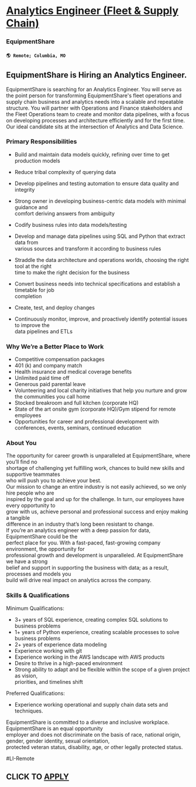 # [Analytics Engineer (Fleet & Supply Chain)](https://www.remotewlb.com/apply/analytics-engineer-fleet-supply-chain-111387)  
### EquipmentShare  
#### `🌎 Remote; Columbia, MO`  

## EquipmentShare is Hiring an Analytics Engineer.

EquipmentShare is searching for an Analytics Engineer. You will serve as the point person for transforming EquipmentShare's fleet operations and supply chain business and analytics needs into a scalable and repeatable structure. You will partner with Operations and Finance stakeholders and the Fleet Operations team to create and monitor data pipelines, with a focus on developing processes and architecture efficiently and for the first time. Our ideal candidate sits at the intersection of Analytics and Data Science.

### **Primary Responsibilities**

  * Build and maintain data models quickly, refining over time to get production models
  * Reduce tribal complexity of querying data
  * Develop pipelines and testing automation to ensure data quality and integrity
  * Strong owner in developing business-centric data models with minimal guidance and   
comfort deriving answers from ambiguity

  * Codify business rules into data models/testing
  * Develop and manage data pipelines using SQL and Python that extract data from   
various sources and transform it according to business rules

  * Straddle the data architecture and operations worlds, choosing the right tool at the right   
time to make the right decision for the business

  * Convert business needs into technical specifications and establish a timetable for job   
completion

  * Create, test, and deploy changes
  * Continuously monitor, improve, and proactively identify potential issues to improve the   
data pipelines and ETLs

### Why We’re a Better Place to Work

  * Competitive compensation packages 
  * 401 (k) and company match
  * Health insurance and medical coverage benefits
  * Unlimited paid time off
  * Generous paid parental leave
  * Volunteering and local charity initiatives that help you nurture and grow the communities you call home
  * Stocked breakroom and full kitchen (corporate HQ)
  * State of the art onsite gym (corporate HQ)/Gym stipend for remote employees
  * Opportunities for career and professional development with conferences, events, seminars, continued education

### About You

The opportunity for career growth is unparalleled at EquipmentShare, where you’ll find no  
shortage of challenging yet fulfilling work, chances to build new skills and supportive teammates  
who will push you to achieve your best.  
Our mission to change an entire industry is not easily achieved, so we only hire people who are  
inspired by the goal and up for the challenge. In turn, our employees have every opportunity to  
grow with us, achieve personal and professional success and enjoy making a tangible  
difference in an industry that’s long been resistant to change.  
If you’re an analytics engineer with a deep passion for data, EquipmentShare could be the  
perfect place for you. With a fast-paced, fast-growing company environment, the opportunity for  
professional growth and development is unparalleled. At EquipmentShare we have a strong  
belief and support in supporting the business with data; as a result, processes and models you  
build will drive real impact on analytics across the company.

### Skills & Qualifications

Minimum Qualifications:

  * 3+ years of SQL experience, creating complex SQL solutions to business problems
  * 1+ years of Python experience, creating scalable processes to solve business problems
  * 2+ years of experience data modeling
  * Experience working with git
  * Experience working in the AWS landscape with AWS products
  * Desire to thrive in a high-paced environment
  * Strong ability to adapt and be flexible within the scope of a given project as vision,   
priorities, and timelines shift

Preferred Qualifications:

  * Experience working operational and supply chain data sets and techniques. 

EquipmentShare is committed to a diverse and inclusive workplace. EquipmentShare is an equal opportunity  
employer and does not discriminate on the basis of race, national origin, gender, gender identity, sexual orientation,  
protected veteran status, disability, age, or other legally protected status.

#LI-Remote

  
## CLICK TO [APPLY](https://www.remotewlb.com/apply/analytics-engineer-fleet-supply-chain-111387)

